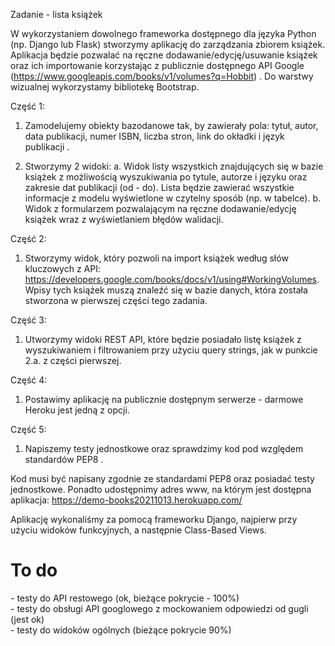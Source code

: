 Zadanie - lista książek

W wykorzystaniem dowolnego frameworka dostępnego dla języka Python (np. Django lub
Flask) stworzymy aplikację do zarządzania zbiorem książek. Aplikacja będzie pozwalać na
ręczne dodawanie/edycję/usuwanie książek oraz ich importowanie korzystając z publicznie
dostępnego API Google (https://www.googleapis.com/books/v1/volumes?q=Hobbit) . 
Do warstwy wizualnej wykorzystamy bibliotekę Bootstrap.

Część 1:
1. Zamodelujemy obiekty bazodanowe tak, by zawierały pola: tytuł, autor, data publikacji,
numer ISBN, liczba stron, link do okładki i język publikacji .

2. Stworzymy 2 widoki: 
 a. Widok listy wszystkich znajdujących się w bazie książek z możliwością
wyszukiwania po tytule, autorze i języku oraz zakresie dat publikacji (od - do).
Lista będzie zawierać wszystkie informacje z modelu wyświetlone w czytelny
sposób (np. w tabelce).
 b. Widok z formularzem pozwalającym na ręczne dodawanie/edycję książek
wraz z wyświetlaniem błędów walidacji.

Część 2:
1. Stworzymy widok, który pozwoli na import książek według słów kluczowych z API:
https://developers.google.com/books/docs/v1/using#WorkingVolumes. Wpisy tych
książek muszą znaleźć się w bazie danych, która została stworzona w pierwszej części
tego zadania.

Część 3:
1. Utworzymy widoki REST API, które będzie posiadało listę książek z wyszukiwaniem i
filtrowaniem przy użyciu query strings, jak w punkcie 2.a. z części pierwszej.

Część 4:
1. Postawimy aplikację na publicznie dostępnym serwerze - darmowe Heroku jest jedną z
opcji.

Część 5:
1. Napiszemy testy jednostkowe oraz sprawdzimy kod pod względem standardów PEP8 .

Kod musi być napisany zgodnie ze standardami PEP8 oraz posiadać testy jednostkowe. Ponadto udostępnimy adres www,
na którym jest dostępna aplikacja: https://demo-books20211013.herokuapp.com/

Aplikację wykonaliśmy za pomocą frameworku Django, najpierw przy użyciu widoków funkcyjnych, a następnie Class-Based Views.


<h1>To do</h1>
- testy do API restowego (ok, bieżące pokrycie - 100%) <br>
- testy do obsługi API googlowego z mockowaniem odpowiedzi od gugli (jest ok) <br>
- testy do widoków ogólnych (bieżące pokrycie 90%) <br>
